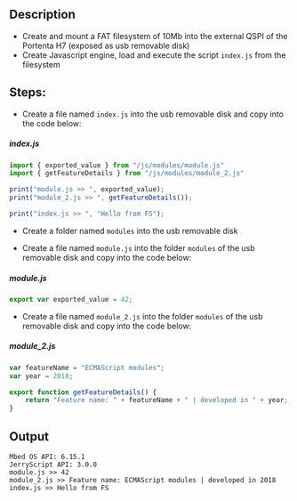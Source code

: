 ## Description
- Create and mount a FAT filesystem of 10Mb into the external QSPI of the Portenta H7 (exposed as usb removable disk)
- Create Javascript engine, load and execute the script `index.js` from the filesystem

## Steps:
- Create a file named `index.js` into the usb removable disk and copy into the code below:

##### index.js
```javascript
import { exported_value } from "/js/modules/module.js"
import { getFeatureDetails } from "/js/modules/module_2.js"

print("module.js >> ", exported_value);
print("module_2.js >> ", getFeatureDetails());

print("index.js >> ", "Hello from FS");

```

- Create a folder named `modules` into the usb removable disk

- Create a file named `module.js` into the folder `modules` of the usb removable disk and copy into the code below:

##### module.js
```javascript
export var exported_value = 42;

```

- Create a file named `module_2.js` into the folder `modules` of the usb removable disk and copy into the code below:
##### module_2.js
```javascript
var featureName = "ECMAScript modules";
var year = 2018;

export function getFeatureDetails() {
    return "Feature name: " + featureName + " | developed in " + year;
}

```

## Output
```
Mbed OS API: 6.15.1
JerryScript API: 3.0.0
module.js >> 42
module_2.js >> Feature name: ECMAScript modules | developed in 2018
index.js >> Hello from FS
```
